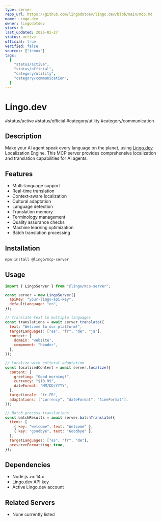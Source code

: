 ```yaml
---
type: server
repo_url: https://github.com/lingodotdev/lingo.dev/blob/main/mcp.md
name: Lingo.dev
owner: lingodotdev
stars: 0
last_updated: 2025-02-27
status: active
official: true
verified: false
sources: ["inbox"]
tags:
  [
    "status/active",
    "status/official",
    "category/utility",
    "category/communication",
  ]
---
```


# Lingo.dev

#status/active #status/official #category/utility #category/communication

## Description

Make your AI agent speak every language on the planet, using [Lingo.dev](https://lingo.dev) Localization Engine. This MCP server provides comprehensive localization and translation capabilities for AI agents.

## Features

- Multi-language support
- Real-time translation
- Context-aware localization
- Cultural adaptation
- Language detection
- Translation memory
- Terminology management
- Quality assurance checks
- Machine learning optimization
- Batch translation processing

## Installation

```bash
npm install @lingo/mcp-server
```

## Usage

```javascript
import { LingoServer } from "@lingo/mcp-server";

const server = new LingoServer({
  apiKey: "your-lingo-api-key",
  defaultLanguage: "en",
});

// Translate text to multiple languages
const translations = await server.translate({
  text: "Welcome to our platform!",
  targetLanguages: ["es", "fr", "de", "ja"],
  context: {
    domain: "website",
    component: "header",
  },
});

// Localize with cultural adaptation
const localizedContent = await server.localize({
  content: {
    greeting: "Good morning!",
    currency: "$10.99",
    dateFormat: "MM/DD/YYYY",
  },
  targetLocale: "fr-FR",
  adaptations: ["currency", "dateFormat", "timeFormat"],
});

// Batch process translations
const batchResults = await server.batchTranslate({
  items: [
    { key: "welcome", text: "Welcome" },
    { key: "goodbye", text: "Goodbye" },
  ],
  targetLanguages: ["es", "fr", "de"],
  preserveFormatting: true,
});
```

## Dependencies

- Node.js >= 14.x
- Lingo.dev API key
- Active Lingo.dev account

## Related Servers

- None currently listed
